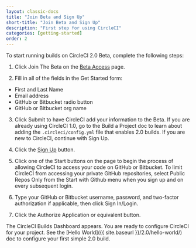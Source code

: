 ```yaml
---
layout: classic-docs
title: "Join Beta and Sign Up"
short-title: "Join Beta and Sign Up"
description: "First step for using CircleCI"
categories: [getting-started]
order: 2
---
```


To start running builds on CircleCI 2.0 Beta, complete the following steps:

1. Click Join The Beta on the [Beta Access](https://circleci.com/beta-access/) page.

2. Fill in all of the fields in the Get Started form:
- First and Last Name
- Email address
- GitHub or Bitbucket radio button
- GitHub or Bitbucket org name

3. Click Submit to have CircleCI add your information to the Beta. If you are already using CircleCI 1.0, go to the Build a Project doc to learn about adding the `.circleci/config.yml` file that enables 2.0 builds. If you are new to CircleCI, continue with Sign Up.

4. Click the [Sign Up](https://circleci.com/signup/) button.

5. Click one of the Start buttons on the page to begin the process of allowing CircleCI to access your code on GitHub or Bitbucket. To limit CircleCI from accessing your private GitHub repositories, select Public Repos Only from the Start with Github menu when you sign up and on every subsequent login.

6. Type your GitHub or Bitbucket username, password, and two-factor authorization if applicable, then click Sign In/Login.

7. Click the Authorize Application or equivalent button.

The CircleCI Builds Dashboard appears. You are ready to configure CircleCI for your project. See the [Hello World]({{ site.baseurl }}/2.0/hello-world/) doc to configure your first simple 2.0 build.

